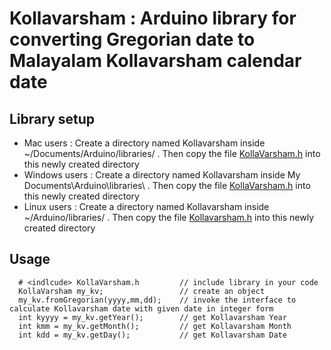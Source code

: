 # Kollavarsham : Arduino  library  for converting Gregorian date to Malayalam Kollavarsham calendar date

## Library setup

* Mac users :  Create a directory named Kollavarsham inside ~/Documents/Arduino/libraries/ . Then copy the file [KollaVarsham.h](../master/src/KollaVarsham.h) into this newly created directory
* Windows users : Create a directory named Kollavarsham inside My Documents\Arduino\libraries\ . Then copy the file  [KollaVarsham.h](../master/src/KollaVarsham.h) into this newly created directory
* Linux users : Create a directory named Kollavarsham inside ~/Arduino/libraries/ . Then copy the file  [Kollavarsham.h](../master/src/Kollavarsham.h) into this newly created directory


## Usage

      # <indlcude> KollaVarsham.h         // include library in your code
      KollaVarsham my_kv;                 // create an object
      my_kv.fromGregorian(yyyy,mm,dd);    // invoke the interface to calculate Kollavarsham date with given date in integer form
      int kyyyy = my_kv.getYear();        // get Kollavarsham Year
      int kmm = my_kv.getMonth();         // get Kollavarsham Month
      int kdd = my_kv.getDay();           // get Kollavarsham Date
  
